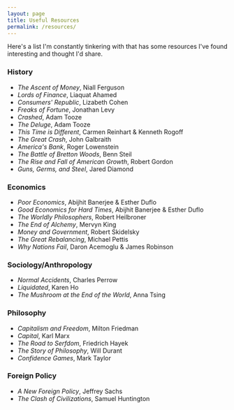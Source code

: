 ```yaml
---
layout: page
title: Useful Resources
permalink: /resources/
---
```


Here's a list I'm constantly tinkering with that has some resources I've found interesting and thought I'd share. 

### History
- *The Ascent of Money*, Niall Ferguson
- *Lords of Finance*, Liaquat Ahamed
- *Consumers' Republic*, Lizabeth Cohen
- *Freaks of Fortune*, Jonathan Levy
- *Crashed*, Adam Tooze
- *The Deluge*, Adam Tooze
- *This Time is Different*, Carmen Reinhart & Kenneth Rogoff 
- *The Great Crash*, John Galbraith
- *America's Bank*, Roger Lowenstein
- *The Battle of Bretton Woods*, Benn Steil
- *The Rise and Fall of American Growth*, Robert Gordon
- *Guns, Germs, and Steel*, Jared Diamond

### Economics
- *Poor Economics*, Abijhit Banerjee & Esther Duflo
- *Good Economics for Hard Times*, Abijhit Banerjee & Esther Duflo
- *The Worldly Philosophers*, Robert Heilbroner
- *The End of Alchemy*, Mervyn King
- *Money and Government*, Robert Skidelsky
- *The Great Rebalancing*, Michael Pettis
- *Why Nations Fail*, Daron Acemoglu & James Robinson

### Sociology/Anthropology
- *Normal Accidents*, Charles Perrow
- *Liquidated*, Karen Ho
- *The Mushroom at the End of the World*, Anna Tsing

### Philosophy
- *Capitalism and Freedom*, Milton Friedman
- *Capital*, Karl Marx
- *The Road to Serfdom*, Friedrich Hayek
- *The Story of Philosophy*, Will Durant
- *Confidence Games*, Mark Taylor

### Foreign Policy
- *A New Foreign Policy*, Jeffrey Sachs
- *The Clash of Civilizations*, Samuel Huntington
